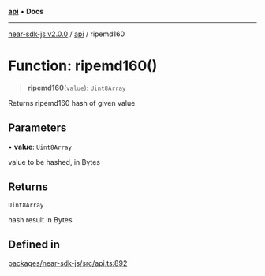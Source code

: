 [**api**](../README.md) • **Docs**

***

[near-sdk-js v2.0.0](../../packages.md) / [api](../README.md) / ripemd160

# Function: ripemd160()

> **ripemd160**(`value`): `Uint8Array`

Returns ripemd160 hash of given value

## Parameters

• **value**: `Uint8Array`

value to be hashed, in Bytes

## Returns

`Uint8Array`

hash result in Bytes

## Defined in

[packages/near-sdk-js/src/api.ts:892](https://github.com/near/near-sdk-js/blob/b58ac04fc6dff2f1120e9098c0cb059493486598/packages/near-sdk-js/src/api.ts#L892)
